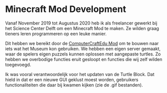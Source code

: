 # Minecraft Mod Development

Vanaf November 2019 tot Augustus 2020 heb ik als freelancer gewerkt bij het Science Center Delft om een Minecraft Mod te maken. Ze wilden graag tieners leren programmeren op een leuke manier. 

Dit hebben we bereikt door de [ComputerCraftEdu Mod](https://computercraftedu.com/) om te bouwen naar iets wat het Museum kon gebruiken. We hebben een eigen server gemaakt, waar de spelers eigen puzzels kunnen oplossen met aangepaste turtles. Zo hebben we overbodige functies eruit gesloopt en functies die wij zelf wilden toegevoegd. 

Ik was vooral verantwoordelijk voor het updaten van de Turtle Block. Dat hield in dat er een nieuwe GUI geklust moest worden, gebruikers functionaliteiten die daar bij kwamen kijken (zie de .gif bestanden).

